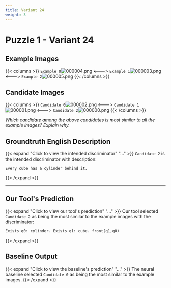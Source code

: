```yaml
---
title: Variant 24
weight: 3
---
```


# Puzzle 1 - Variant 24

## Example Images
{{< columns >}}
`Example 0`![000004.png](/clevr-variants/spy/fovariant-24/render/images/CLEVR_val_000004.png)
<--->
`Example 1`![000003.png](/clevr-variants/spy/fovariant-24/render/images/CLEVR_val_000003.png)
<--->
`Example 2`![000005.png](/clevr-variants/spy/fovariant-24/render/images/CLEVR_val_000005.png)
{{< /columns >}}

## Candidate Images
{{< columns >}}
`Candidate 0`![000002.png](/clevr-variants/spy/fovariant-24/render/images/CLEVR_val_000002.png)
<--->
`Candidate 1`![000001.png](/clevr-variants/spy/fovariant-24/render/images/CLEVR_val_000001.png)
<--->
`Candidate 2`![000000.png](/clevr-variants/spy/fovariant-24/render/images/CLEVR_val_000000.png)
{{< /columns >}}

*Which candidate among the above candidates is most similar to all the example images? Explain why.*

## Groundtruth English Description

{{< expand "Click to view the intended discriminator" "..." >}}
`Candidate 2` is the intended discriminator with description:
```plaintext 
Every cube has a cylinder behind it.
```
{{< /expand >}}

---



## Our Tool's Prediction

{{< expand "Click to view our tool's prediction" "..." >}}
Our tool selected `Candidate 2` as being the most similar to the example images with the discriminator:
```plaintext
Exists q0: cylinder. Exists q1: cube. front(q1,q0)
```
{{< /expand >}}



## Baseline Output

{{< expand "Click to view the baseline's prediction" "..." >}}
The neural baseline selected `Candidate 0` as being the most similar to the example images.
{{< /expand >}}

